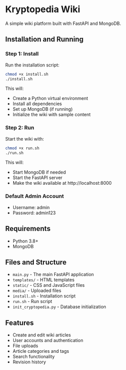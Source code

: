 # Kryptopedia Wiki

A simple wiki platform built with FastAPI and MongoDB.

## Installation and Running

### Step 1: Install

Run the installation script:

```bash
chmod +x install.sh
./install.sh
```

This will:
- Create a Python virtual environment
- Install all dependencies
- Set up MongoDB (if running)
- Initialize the wiki with sample content

### Step 2: Run

Start the wiki with:

```bash
chmod +x run.sh
./run.sh
```

This will:
- Start MongoDB if needed
- Start the FastAPI server
- Make the wiki available at http://localhost:8000

### Default Admin Account

- Username: admin
- Password: admin123

## Requirements

- Python 3.8+
- MongoDB

## Files and Structure

- `main.py` - The main FastAPI application
- `templates/` - HTML templates
- `static/` - CSS and JavaScript files
- `media/` - Uploaded files
- `install.sh` - Installation script
- `run.sh` - Run script
- `init_cryptopedia.py` - Database initialization

## Features

- Create and edit wiki articles
- User accounts and authentication
- File uploads
- Article categories and tags
- Search functionality
- Revision history
